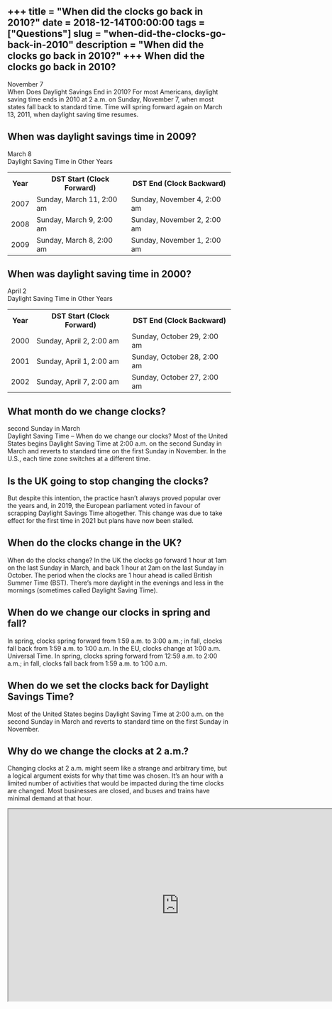 +++
title = "When did the clocks go back in 2010?"
date = 2018-12-14T00:00:00
tags = ["Questions"]
slug = "when-did-the-clocks-go-back-in-2010"
description = "When did the clocks go back in 2010?"
+++
When did the clocks go back in 2010?
------------------------------------

November 7  
When Does Daylight Savings End in 2010? For most Americans, daylight saving time ends in 2010 at 2 a.m. on Sunday, November 7, when most states fall back to standard time. Time will spring forward again on March 13, 2011, when daylight saving time resumes.

When was daylight savings time in 2009?
---------------------------------------

March 8  
Daylight Saving Time in Other Years

<table><tr><th>Year</th><th>DST Start (Clock Forward)</th><th>DST End (Clock Backward)</th></tr><tr><td>2007</td><td>Sunday, March 11, 2:00 am</td><td>Sunday, November 4, 2:00 am</td></tr><tr><td>2008</td><td>Sunday, March 9, 2:00 am</td><td>Sunday, November 2, 2:00 am</td></tr><tr><td>2009</td><td>Sunday, March 8, 2:00 am</td><td>Sunday, November 1, 2:00 am</td></tr></table>

When was daylight saving time in 2000?
--------------------------------------

April 2  
Daylight Saving Time in Other Years

<table><tr><th>Year</th><th>DST Start (Clock Forward)</th><th>DST End (Clock Backward)</th></tr><tr><td>2000</td><td>Sunday, April 2, 2:00 am</td><td>Sunday, October 29, 2:00 am</td></tr><tr><td>2001</td><td>Sunday, April 1, 2:00 am</td><td>Sunday, October 28, 2:00 am</td></tr><tr><td>2002</td><td>Sunday, April 7, 2:00 am</td><td>Sunday, October 27, 2:00 am</td></tr></table>

What month do we change clocks?
-------------------------------

second Sunday in March  
Daylight Saving Time – When do we change our clocks? Most of the United States begins Daylight Saving Time at 2:00 a.m. on the second Sunday in March and reverts to standard time on the first Sunday in November. In the U.S., each time zone switches at a different time.

Is the UK going to stop changing the clocks?
--------------------------------------------

But despite this intention, the practice hasn’t always proved popular over the years and, in 2019, the European parliament voted in favour of scrapping Daylight Savings Time altogether. This change was due to take effect for the first time in 2021 but plans have now been stalled.

When do the clocks change in the UK?
------------------------------------

When do the clocks change? In the UK the clocks go forward 1 hour at 1am on the last Sunday in March, and back 1 hour at 2am on the last Sunday in October. The period when the clocks are 1 hour ahead is called British Summer Time (BST). There’s more daylight in the evenings and less in the mornings (sometimes called Daylight Saving Time).

When do we change our clocks in spring and fall?
------------------------------------------------

In spring, clocks spring forward from 1:59 a.m. to 3:00 a.m.; in fall, clocks fall back from 1:59 a.m. to 1:00 a.m. In the EU, clocks change at 1:00 a.m. Universal Time. In spring, clocks spring forward from 12:59 a.m. to 2:00 a.m.; in fall, clocks fall back from 1:59 a.m. to 1:00 a.m.

When do we set the clocks back for Daylight Savings Time?
---------------------------------------------------------

Most of the United States begins Daylight Saving Time at 2:00 a.m. on the second Sunday in March and reverts to standard time on the first Sunday in November.

Why do we change the clocks at 2 a.m.?
--------------------------------------

Changing clocks at 2 a.m. might seem like a strange and arbitrary time, but a logical argument exists for why that time was chosen. It’s an hour with a limited number of activities that would be impacted during the time clocks are changed. Most businesses are closed, and buses and trains have minimal demand at that hour.

<iframe allow="accelerometer; autoplay; clipboard-write; encrypted-media; gyroscope; picture-in-picture" allowfullscreen="" class="__youtube_prefs__  epyt-is-override  no-lazyload" data-no-lazy="1" data-origheight="433" data-origwidth="770" data-skipgform_ajax_framebjll="" height="433" id="_ytid_42051" loading="lazy" src="https://www.youtube.com/embed/moPPO3DjDfc?enablejsapi=1&autoplay=0&cc_load_policy=0&cc_lang_pref=&iv_load_policy=1&loop=0&modestbranding=0&rel=1&fs=1&playsinline=0&autohide=2&theme=dark&color=red&controls=1&" title="YouTube player" width="770"></iframe>